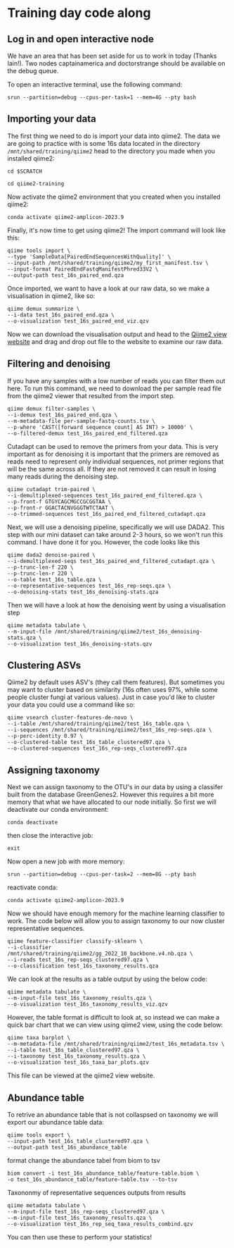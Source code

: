 # Training day code along 

## Log in and open interactive node

We have an area that has been set aside for us to work in today (Thanks Iain!). Two nodes captainamerica and doctorstrange should be available on the debug queue.

To open an interactive terminal, use the following command:

```
srun --partition=debug --cpus-per-task=1 --mem=4G --pty bash 
```

## Importing your data

The first thing we need to do is import your data into qiime2. The data we are going to practice with is some 16s data located in the directory `/mnt/shared/training/qiime2` head to the directory you made when you installed qiime2: 
```
cd $SCRATCH
```
```
cd qiime2-training
```
Now activate the qiime2 environment that you created when you installed qiime2:

```
conda activate qiime2-amplicon-2023.9
```
Finally, it's now time to get using qiime2! The import command will look like this: 

```
qiime tools import \
--type 'SampleData[PairedEndSequencesWithQuality]' \
--input-path /mnt/shared/training/qiime2/my_first_manifest.tsv \
--input-format PairedEndFastqManifestPhred33V2 \
--output-path test_16s_paired_end.qza 
```
Once imported, we want to have a look at our raw data, so we make a visualisation in qiime2, like so:

```
qiime demux summarize \
--i-data test_16s_paired_end.qza \
--o-visualization test_16s_paired_end_viz.qzv
```
Now we can download the visualisation output and head to the [Qiime2 view website](https://view.qiime2.org/) and drag and drop out file to the website to examine our raw data. 


## Filtering and denoising

If you have any samples with a low number of reads you can filter them out here. To run this command, we need to download the per sample read file from the qiime2 viewer that resulted from the import step. 
```
qiime demux filter-samples \
--i-demux test_16s_paired_end.qza \
--m-metadata-file per-sample-fastq-counts.tsv \
--p-where 'CAST([forward sequence count] AS INT) > 10000' \
--o-filtered-demux test_16s_paired_end_filtered.qza
```

Cutadapt can be used to remove the primers from your data. This is very important as for denoising it is important that the primers are removed as reads need to represent only individual sequences, not primer regions that will be the same across all. If they are not removed it can result in losing many reads during the denoising step. 

```
qiime cutadapt trim-paired \
--i-demultiplexed-sequences test_16s_paired_end_filtered.qza \
--p-front-f GTGYCAGCMGCCGCGGTAA \
--p-front-r GGACTACNVGGGTWTCTAAT \
--o-trimmed-sequences test_16s_paired_end_filtered_cutadapt.qza
```

Next, we will use a denoising pipeline, specifically we will use DADA2. This step with our mini dataset can take around 2-3 hours, so we won't run this command. I have done it for you. However, the code looks like this
```
qiime dada2 denoise-paired \
--i-demultiplexed-seqs test_16s_paired_end_filtered_cutadapt.qza \
--p-trunc-len-f 220 \
--p-trunc-len-r 220 \
--o-table test_16s_table.qza \
--o-representative-sequences test_16s_rep-seqs.qza \
--o-denoising-stats test_16s_denoising-stats.qza
```
Then we will have a look at how the denoising went by using a visualisation step
```
qiime metadata tabulate \
--m-input-file /mnt/shared/training/qiime2/test_16s_denoising-stats.qza \
--o-visualization test_16s_denoising-stats.qzv
```
## Clustering ASVs

Qiime2 by default uses ASV's (they call them features). But sometimes you may want to cluster based on similarity (16s often uses 97%, while some people cluster fungi at various values). Just in case you'd like to cluster your data you could use a command like so:
```
qiime vsearch cluster-features-de-novo \
--i-table /mnt/shared/training/qiime2/test_16s_table.qza \
--i-sequences /mnt/shared/training/qiime2/test_16s_rep-seqs.qza \
--p-perc-identity 0.97 \
--o-clustered-table test_16s_table_clustered97.qza \
--o-clustered-sequences test_16s_rep-seqs_clustered97.qza
```
## Assigning taxonomy

Next we can assign taxonomy to the OTU's in our data by using a classifer built from the database GreenGenes2. However this requires a bit more memory that what we have allocated to our node initially. 
So first we will deactivate our conda environment:
```
conda deactivate
```
then close the interactive job:
```
exit
```
Now open a new job with more memory:
```
srun --partition=debug --cpus-per-task=2 --mem=8G --pty bash 
```
reactivate conda:
```
conda activate qiime2-amplicon-2023.9
```
Now we should have enough memory for the machine learning classifier to work. The code below will allow you to assign taxonomy to our now cluster representative sequences.
```
qiime feature-classifier classify-sklearn \
--i-classifier /mnt/shared/training/qiime2/gg_2022_10_backbone.v4.nb.qza \
--i-reads test_16s_rep-seqs_clustered97.qza \
--o-classification test_16s_taxonomy_results.qza 
```
We can look at the results as a table output by using the below code:
```
qiime metadata tabulate \
--m-input-file test_16s_taxonomy_results.qza \
--o-visualization test_16s_taxonomy_results_viz.qzv
```
However, the table format is difficult to look at, so instead we can make a quick bar chart that we can view using qiime2 view, using the code below:
```
qiime taxa barplot \
--m-metadata-file /mnt/shared/training/qiime2/test_16s_metadata.tsv \
--i-table test_16s_table_clustered97.qza \
--i-taxonomy test_16s_taxonomy_results.qza \
--o-visualization test_16s_taxa_bar_plots.qzv
```
This file can be viewed at the qiime2 view website. 

## Abundance table 

To retrive an abundance table that is not collaspsed on taxonomy we will export our abundance table data:
```
qiime tools export \
--input-path test_16s_table_clustered97.qza \
--output-path test_16s_abundance_table
```
 format change the abundance tabel from biom to tsv
```
biom convert -i test_16s_abundance_table/feature-table.biom \
-o test_16s_abundance_table/feature-table.tsv --to-tsv
```
Taxononmy of representative sequences outputs from results
```
qiime metadata tabulate \
--m-input-file test_16s_rep-seqs_clustered97.qza \
--m-input-file test_16s_taxonomy_results.qza \
--o-visualization test_16s_rep_seq_taxa_results_combind.qzv
```
You can then use these to perform your statistics! 